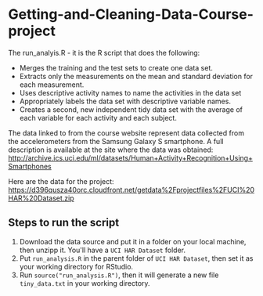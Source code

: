# Getting-and-Cleaning-Data-Course-project

The run_analyis.R - it is the R script that does the following:
* Merges the training and the test sets to create one data set.
* Extracts only the measurements on the mean and standard deviation for each measurement. 
* Uses descriptive activity names to name the activities in the data set
* Appropriately labels the data set with descriptive variable names. 
* Creates a second, new independent tidy data set with the average of each variable for each activity and each subject.

The data linked to from the course website represent data collected from the accelerometers from the Samsung Galaxy S smartphone. A full description is available at the site where the data was obtained: 
http://archive.ics.uci.edu/ml/datasets/Human+Activity+Recognition+Using+Smartphones 

Here are the data for the project: 
https://d396qusza40orc.cloudfront.net/getdata%2Fprojectfiles%2FUCI%20HAR%20Dataset.zip 

## Steps to run the script

1. Download the data source and put it in a folder on your local machine, then unzipp it. You'll have a ```UCI HAR Dataset``` folder.
2. Put ```run_analysis.R``` in the parent folder of ```UCI HAR Dataset```, then set it as your working directory for RStudio.
3. Run ```source("run_analysis.R")```, then it will generate a new file ```tiny_data.txt``` in your working directory.
